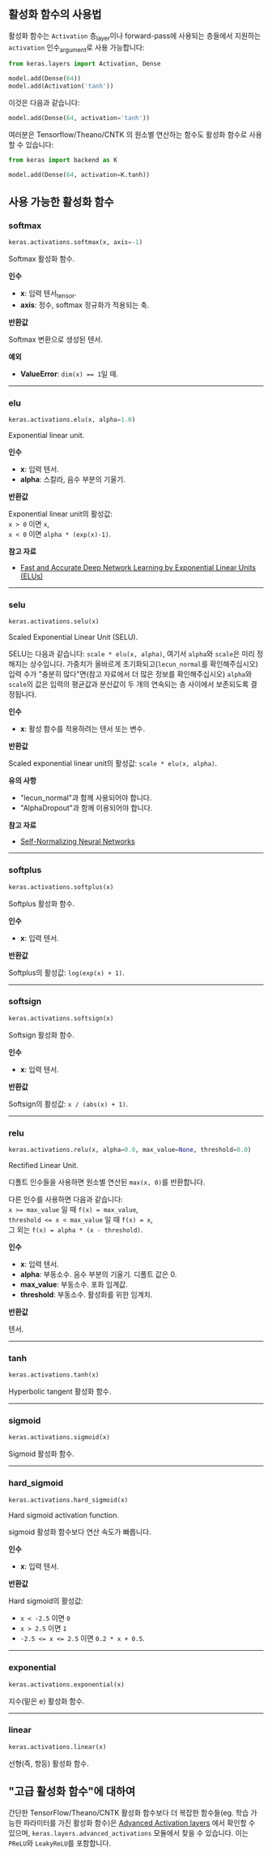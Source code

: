 ## 활성화 함수의 사용법

활성화 함수는 `Activation` 층<sub>layer</sub>이나 forward-pass에 사용되는 층들에서 지원하는 `activation` 인수<sub>argument</sub>로 사용 가능합니다:

```python
from keras.layers import Activation, Dense

model.add(Dense(64))
model.add(Activation('tanh'))
```

이것은 다음과 같습니다:

```python
model.add(Dense(64, activation='tanh'))
```
여러분은 Tensorflow/Theano/CNTK 의 원소별 연산하는 함수도 활성화 함수로 사용할 수 있습니다:

```python
from keras import backend as K

model.add(Dense(64, activation=K.tanh))
```

## 사용 가능한 활성화 함수

### softmax


```python
keras.activations.softmax(x, axis=-1)
```


Softmax 활성화 함수.

__인수__

- __x__: 입력 텐서<sub>tensor</sub>.
- __axis__: 정수, softmax 정규화가 적용되는 축.


__반환값__

Softmax 변환으로 생성된 텐서.

__예외__

- __ValueError__: `dim(x) == 1`일 때.

----

### elu


```python
keras.activations.elu(x, alpha=1.0)
```


Exponential linear unit.

__인수__

- __x__: 입력 텐서.
- __alpha__: 스칼라, 음수 부분의 기울기.

__반환값__

Exponential linear unit의 활성값:  
`x > 0` 이면 `x`,  
`x < 0` 이면 `alpha * (exp(x)-1)`.

__참고 자료__

- [Fast and Accurate Deep Network Learning by Exponential
   Linear Units (ELUs)](https://arxiv.org/abs/1511.07289)

----

### selu


```python
keras.activations.selu(x)
```


Scaled Exponential Linear Unit (SELU).

SELU는 다음과 같습니다: `scale * elu(x, alpha)`, 여기서 `alpha`와 `scale`은
미리 정해지는 상수입니다. 가중치가 올바르게 초기화되고(`lecun_normal`를 확인해주십시오)
입력 수가 "충분히 많다"면(참고 자료에서 더 많은 정보를 확인해주십시오) `alpha`와 `scale`의 값은
입력의 평균값과 분산값이 두 개의 연속되는 층 사이에서 보존되도록 결정됩니다.

__인수__

- __x__: 활성 함수를 적용하려는 텐서 또는 변수.

__반환값__

Scaled exponential linear unit의 활성값: `scale * elu(x, alpha)`.

__유의 사항__

- "lecun_normal"과 함께 사용되어야 합니다.
- "AlphaDropout"과 함께 이용되어야 합니다.

__참고 자료__

- [Self-Normalizing Neural Networks](https://arxiv.org/abs/1706.02515)

----

### softplus


```python
keras.activations.softplus(x)
```


Softplus 활성화 함수.

__인수__

- __x__: 입력 텐서.

__반환값__

Softplus의 활성값: `log(exp(x) + 1)`.

----

### softsign


```python
keras.activations.softsign(x)
```


Softsign 활성화 함수.

__인수__

- __x__: 입력 텐서.

__반환값__

Softsign의 활성값: `x / (abs(x) + 1)`.

----

### relu


```python
keras.activations.relu(x, alpha=0.0, max_value=None, threshold=0.0)
```


Rectified Linear Unit.

디폴트 인수들을 사용하면 원소별 연산된 `max(x, 0)`를 반환합니다.

다른 인수를 사용하면 다음과 같습니다:  
`x >= max_value` 일 때 `f(x) = max_value`,  
`threshold <= x < max_value` 일 때 `f(x) = x`,  
그 외는 `f(x) = alpha * (x - threshold)`.

__인수__

- __x__: 입력 텐서.
- __alpha__: 부동소수. 음수 부분의 기울기. 디폴트 값은 0.
- __max_value__: 부동소수. 포화 임계값.
- __threshold__: 부동소수. 활성화를 위한 임계치.

__반환값__

텐서.

----

### tanh


```python
keras.activations.tanh(x)
```


Hyperbolic tangent 활성화 함수.

----

### sigmoid


```python
keras.activations.sigmoid(x)
```


Sigmoid 활성화 함수.

----

### hard_sigmoid


```python
keras.activations.hard_sigmoid(x)
```


Hard sigmoid activation function.

sigmoid 활성화 함수보다 연산 속도가 빠릅니다.

__인수__

- __x__: 입력 텐서.

__반환값__

Hard sigmoid의 활성값:

- `x < -2.5` 이면 `0`
- `x > 2.5` 이면 `1`
- `-2.5 <= x <= 2.5` 이면 `0.2 * x + 0.5`.

----

### exponential


```python
keras.activations.exponential(x)
```


지수(밑은 e) 활성화 함수.

----

### linear


```python
keras.activations.linear(x)
```


선형(즉, 항등) 활성화 함수.


## "고급 활성화 함수"에 대하여

간단한 TensorFlow/Theano/CNTK 활성화 함수보다 더 복잡한 함수들(eg. 학습 가능한 파라미터를 가진 활성화 함수)은 [Advanced Activation layers](layers/advanced-activations.md) 에서 확인할 수 있으며, `keras.layers.advanced_activations` 모듈에서 찾을 수 있습니다. 이는 `PReLU`와 `LeakyReLU`를 포함합니다.
